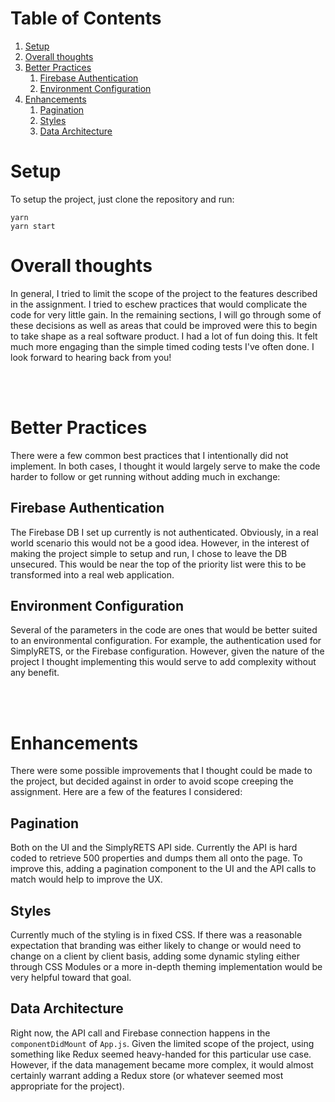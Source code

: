 # Table of Contents

1.  [Setup](#setup)
2.  [Overall thoughts](#org59f8490)
3.  [Better Practices](#practices)
    1.  [Firebase Authentication](#dbauth)
    2.  [Environment Configuration](#envconfig)
4.  [Enhancements](#orgb010b26)
    1.  [Pagination](#org256f981)
    2.  [Styles](#org3f63baf)
    3.  [Data Architecture](#org2c8d390)

<a id="setup"></a>

# Setup

To setup the project, just clone the repository and run:

```
yarn
yarn start
```

<a id="org59f8490"></a>

# Overall thoughts

In general, I tried to limit the scope of the project to the features described in the assignment. I tried to eschew practices that would complicate the code for very little gain. In the remaining sections, I will go through some of these decisions as well as areas that could be improved were this to begin to take shape as a real software product. I had a lot of fun doing this. It felt much more engaging than the simple timed coding tests I've often done. I look forward to hearing back from you!

<br/>
<br/>

<a id="practices"></a>

# Better Practices

There were a few common best practices that I intentionally did not implement. In both cases, I thought it would largely serve to make the code harder to follow or get running without adding much in exchange:

<a id="dbauth"></a>

## Firebase Authentication

The Firebase DB I set up currently is not authenticated. Obviously, in a real world scenario this would not be a good idea. However, in the interest of making the project simple to setup and run, I chose to leave the DB unsecured. This would be near the top of the priority list were this to be transformed into a real web application.

<a id="envconfig"></a>

## Environment Configuration

Several of the parameters in the code are ones that would be better suited to an environmental configuration. For example, the authentication used for SimplyRETS, or the Firebase configuration. However, given the nature of the project I thought implementing this would serve to add complexity without any benefit.

<br/>
<br/>

<a id="orgb010b26"></a>

# Enhancements

There were some possible improvements that I thought could be made to the project, but decided against in order to avoid scope creeping the assignment. Here are a few of the features I considered:


<a id="org256f981"></a>

## Pagination

Both on the UI and the SimplyRETS API side. Currently the API is hard coded to retrieve 500 properties and dumps them all onto the page. To improve this, adding a pagination component to the UI and the API calls to match would help to improve the UX.


<a id="org3f63baf"></a>

## Styles

Currently much of the styling is in fixed CSS. If there was a reasonable expectation that branding was either likely to change or would need to change on a client by client basis, adding some dynamic styling either through CSS Modules or a more in-depth theming implementation would be very helpful toward that goal.


<a id="org2c8d390"></a>

## Data Architecture

Right now, the API call and Firebase connection happens in the `componentDidMount` of `App.js`. Given the limited scope of the project, using something like Redux seemed heavy-handed for this particular use case. However, if the data management became more complex, it would almost certainly warrant adding a Redux store (or whatever seemed most appropriate for the project).

